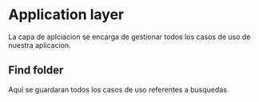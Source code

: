# Application layer
La capa de aplciacion se encarga de gestionar todos los casos de uso de nuestra aplicacion.

## Find folder
Aqui se guardaran todos los casos de uso referentes a busquedas
